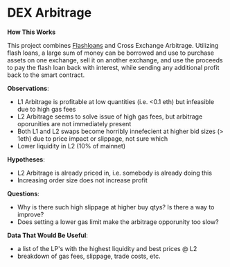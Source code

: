 # DEX Arbitrage 

**How This Works**

This project combines [Flashloans](https://www.moonpay.com/blog/defi-flash-loans-explained#:~:text=most%20common%20applications.-,What%20are%20flash%20loans%3F,the%20money%20to%20the%20lender.) and Cross Exchange Arbitrage. Utilizing flash loans, a large sum of money can be borrowed and use to purchase assets on one exchange, sell it on another exchange, and use the proceeds to pay the flash loan back with interest, while sending any additional profit back to the smart contract. 

**Observations**:  
- L1 Arbitrage is profitable at low quantities (i.e. <0.1 eth) but infeasible due to high gas fees 
- L2 Arbitrage seems to solve issue of high gas fees, but arbitrage oporunities are not immediately present 
- Both L1 and L2 swaps become horribly innefecient at higher bid sizes (> 1eth) due to price impact or slippage, not sure which
- Lower liquidity in L2 (10% of mainnet)

**Hypotheses**:
- L2 Arbitrage is already priced in, i.e. somebody is already doing this 
- Increasing order size does not increase profit 

**Questions**:  
- Why is there such high slippage at higher buy qtys? Is there a way to improve? 
- Does setting a lower gas limit make the arbitrage opporunity too slow? 


**Data That Would Be Useful**:
- a list of the LP's with the highest liquidity and best prices @ L2 
- breakdown of gas fees, slippage, trade costs, etc. 

